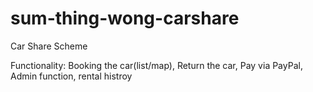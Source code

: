 # sum-thing-wong-carshare
Car Share Scheme

Functionality:
Booking the car(list/map),
Return the car,
Pay via PayPal,
Admin function,
rental histroy
